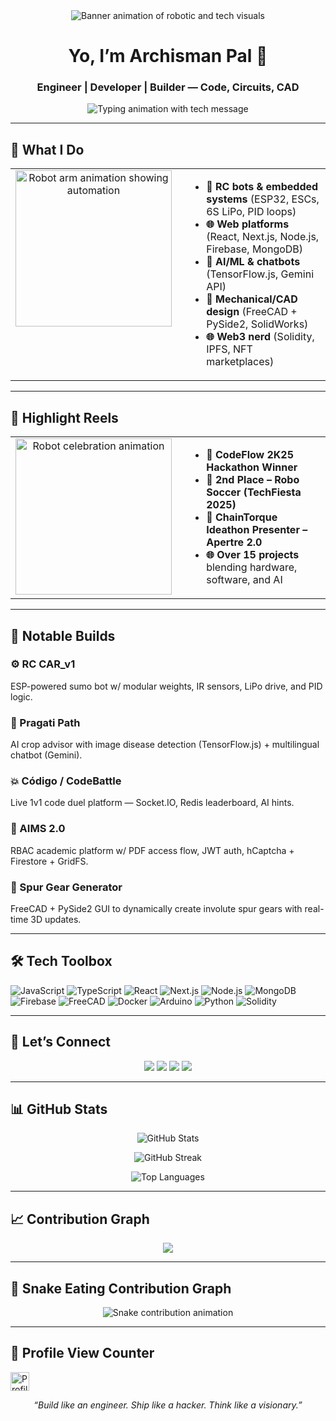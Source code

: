 <div align="center">
  <img src="https://media1.giphy.com/media/v1.Y2lkPTc5MGI3NjExeHAyampzYWFjemEwdGRmbGJudmNodTJrNzVwMHRyNndqZTEzNW4zMCZlcD12MV9pbnRlcm5hbF9naWZfYnlfaWQmY3Q9Zw/g4sCZhKykg1z2/giphy.gif" 
       alt="Banner animation of robotic and tech visuals" 
       style="max-width: 100%; height: auto;" />
</div>

<h1 align="center">Yo, I’m Archisman Pal 👋</h1>
<h3 align="center">Engineer | Developer | Builder — Code, Circuits, CAD</h3>

<p align="center">
  <img src="https://readme-typing-svg.herokuapp.com?font=Fira+Code&size=25&duration=3000&pause=1000&color=00F7FF&center=true&vCenter=true&width=1000&lines=I+build+things+with+code,+circuits,+and+CAD.;Mech+by+degree.+Full-stack+by+choice.+AI+by+curiosity." alt="Typing animation with tech message">
</p>

---

<h2>🔧 What I Do</h2>

<table align="center">
  <tr>
    <td align="center" valign="top">
      <img src="https://media.giphy.com/media/hHxTQkcjmHUTC/giphy.gif" width="250" alt="Robot arm animation showing automation"/>
    </td>
    <td valign="top" style="padding-left: 20px; text-align: left;">
      <ul>
        <li><strong>🔩 RC bots & embedded systems</strong> (ESP32, ESCs, 6S LiPo, PID loops)</li>
        <li><strong>🌐 Web platforms</strong> (React, Next.js, Node.js, Firebase, MongoDB)</li>
        <li><strong>🧠 AI/ML & chatbots</strong> (TensorFlow.js, Gemini API)</li>
        <li><strong>🧰 Mechanical/CAD design</strong> (FreeCAD + PySide2, SolidWorks)</li>
        <li><strong>🌐 Web3 nerd</strong> (Solidity, IPFS, NFT marketplaces)</li>
      </ul>
    </td>
  </tr>
</table>

---

<h2>🚀 Highlight Reels</h2>

<table align="center">
  <tr>
    <td align="center" valign="top">
      <img src="https://media.giphy.com/media/50fuVHMGUVszu/giphy.gif" width="250" alt="Robot celebration animation"/>
    </td>
    <td valign="top" style="padding-left: 20px; text-align: left;">
      <ul>
        <li><strong>🥇 CodeFlow 2K25 Hackathon Winner</strong></li>
        <li><strong>🤖 2nd Place – Robo Soccer (TechFiesta 2025)</strong></li>
        <li><strong>🧠 ChainTorque Ideathon Presenter – Apertre 2.0</strong></li>
        <li><strong>🌐 Over 15 projects</strong> blending hardware, software, and AI</li>
      </ul>
    </td>
  </tr>
</table>

---

<h2>🧠 Notable Builds</h2>

### ⚙️ RC CAR_v1  
ESP-powered sumo bot w/ modular weights, IR sensors, LiPo drive, and PID logic.

### 🌾 Pragati Path  
AI crop advisor with image disease detection (TensorFlow.js) + multilingual chatbot (Gemini).

### 💥 Código / CodeBattle  
Live 1v1 code duel platform — Socket.IO, Redis leaderboard, AI hints.

### 🔐 AIMS 2.0  
RBAC academic platform w/ PDF access flow, JWT auth, hCaptcha + Firestore + GridFS.

### 🧮 Spur Gear Generator  
FreeCAD + PySide2 GUI to dynamically create involute spur gears with real-time 3D updates.

---

<h2>🛠 Tech Toolbox</h2>

![JavaScript](https://img.shields.io/badge/JavaScript-F7DF1E?logo=javascript&logoColor=black)
![TypeScript](https://img.shields.io/badge/TypeScript-3178C6?logo=typescript&logoColor=white)
![React](https://img.shields.io/badge/React-20232A?logo=react)
![Next.js](https://img.shields.io/badge/Next.js-000?logo=next.js)
![Node.js](https://img.shields.io/badge/Node.js-339933?logo=node.js&logoColor=white)
![MongoDB](https://img.shields.io/badge/MongoDB-47A248?logo=mongodb&logoColor=white)
![Firebase](https://img.shields.io/badge/Firebase-FFCA28?logo=firebase&logoColor=black)
![FreeCAD](https://img.shields.io/badge/FreeCAD-1D2D69?logo=freecad&logoColor=white)
![Docker](https://img.shields.io/badge/Docker-2496ED?logo=docker&logoColor=white)
![Arduino](https://img.shields.io/badge/Arduino-00979D?logo=arduino&logoColor=white)
![Python](https://img.shields.io/badge/Python-3776AB?logo=python&logoColor=white)
![Solidity](https://img.shields.io/badge/Solidity-363636?logo=solidity&logoColor=white)

---

<h2>🔗 Let’s Connect</h2>

<p align="center">
  <a href="mailto:archismankumar@gmail.com"><img src="https://img.shields.io/badge/Gmail-D14836?style=for-the-badge&logo=gmail&logoColor=white"/></a>
  <a href="https://linkedin.com/in/archisman-pal-32554632a"><img src="https://img.shields.io/badge/LinkedIn-0A66C2?style=for-the-badge&logo=linkedin&logoColor=white"/></a>
  <a href="https://x.com/ArchismanPal2"><img src="https://img.shields.io/badge/X-000000?style=for-the-badge&logo=twitter&logoColor=white"/></a>
  <a href="https://github.com/Dealer-09"><img src="https://img.shields.io/badge/GitHub-181717?style=for-the-badge&logo=github&logoColor=white"/></a>
</p>

---

<h2>📊 GitHub Stats</h2>

<p align="center">
  <img src="https://github-readme-stats.vercel.app/api?username=Dealer-09&show_icons=true&count_private=true&hide_border=true&bg_color=000000&title_color=00e7ff&text_color=ffffff&icon_color=00e7ff" alt="GitHub Stats"/>
</p>

<p align="center">
  <img src="https://streak-stats.demolab.com/?user=Dealer-09&include_all_commits=true&hide_border=true&background=000000&ring=00e7ff&fire=00e7ff&currStreakNum=ffffff&currStreakLabel=00e7ff&sideNums=ffffff&sideLabels=ffffff&dates=ffffff&stroke=ffffff&card_width=495" alt="GitHub Streak"/>
</p>

<p align="center">
  <img src="https://github-readme-stats.vercel.app/api/top-langs/?username=Dealer-09&layout=compact&hide_border=true&bg_color=000000&title_color=00e7ff&text_color=ffffff&icon_color=00e7ff" alt="Top Languages"/>
</p>

---

<h2>📈 Contribution Graph</h2>

<p align="center">
  <img src="https://github-readme-activity-graph.vercel.app/graph?username=Dealer-09&theme=react-dark&hide_border=true&radius=16&area=true" />
</p>

---

<h2>🐍 Snake Eating Contribution Graph</h2>

<p align="center">
  <img src="https://raw.githubusercontent.com/Dealer-09/Dealer-09/output/github-contribution-grid-snake.svg" alt="Snake contribution animation">
</p>

---

<h2>🔢 Profile View Counter</h2>

<p align="left">
  <a href="https://github.com/Dealer-09">
    <img src="https://komarev.com/ghpvc/?username=Dealer-09&style=for-the-badge&color=red" alt="Profile Views" height="30"/>
  </a>
</p>

<p align="center"><i>“Build like an engineer. Ship like a hacker. Think like a visionary.”</i></p>
